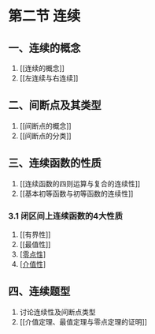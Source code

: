 # 第二节 连续

## 一、连续的概念

1. [[连续的概念]]
2. [[左连续与右连续]]

## 二、间断点及其类型

1. [[间断点的概念]]
2. [[间断点的分类]]

## 三、连续函数的性质

1. [[连续函数的四则运算与复合的连续性]]
2. [[基本初等函数与初等函数的连续性]]

### 3.1 闭区间上连续函数的4大性质

1. [[有界性]]
2. [[最值性]]
3. [[零点性]](零点定理)
4. [[介值性]](介值定理)

## 四、连续题型

1. 讨论连续性及间断点类型
2. [[介值定理、最值定理与零点定理的证明]]
